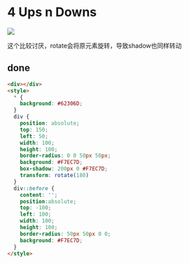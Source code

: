 # 4 Ups n Downs

![](https://raw.githubusercontent.com/sari3l/css_battle/main/media/16772266077120/16772266213496.png)


这个比较讨厌，rotate会将原元素旋转，导致shadow也同样转动

## done

```html
<div></div>
<style>
  * {
    background: #62306D;
  }
  div {
    position: absolute;
    top: 150;
    left: 50;
    width: 100;
    height: 100;
    border-radius: 0 0 50px 50px;
    background: #F7EC7D;
    box-shadow: 200px 0 #F7EC7D;
    transform: rotate(180)
  }
  div::before {
    content: '';
    position:absolute;
    top: -100;
    left: 100;
    width: 100;
    height: 100;
    border-radius: 50px 50px 0 0;
    background: #F7EC7D;
  }
</style>
```